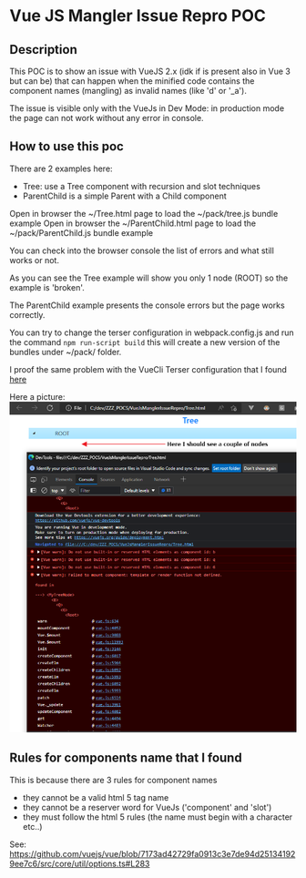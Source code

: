 ﻿Vue JS Mangler Issue Repro POC
==============================

## Description

This POC is to show an issue with VueJS 2.x (idk if is present also in Vue 3 but can be) that can happen when the minified code contains the component names (mangling) as
invalid names (like 'd' or '_a').

The issue is visible only with the VueJs in Dev Mode: in production mode the page can not work without any error in console.


## How to use this poc

There are 2 examples here:

- Tree: use a Tree component with recursion and slot techniques
- ParentChild is a simple Parent with a Child component

Open in browser the ~/Tree.html page to load the ~/pack/tree.js bundle example
Open in browser the ~/ParentChild.html page to load the ~/pack/ParentChild.js bundle example

You can check into the browser console the list of errors and what still works or not.

As you can see the Tree example will show you only 1 node (ROOT) so the example is 'broken'.

The ParentChild example presents the console errors but the page works correctly.

You can try to change the terser configuration in webpack.config.js and run the command `npm run-script build` this will create a new version of the bundles under ~/pack/ folder.

I proof the same problem with the VueCli Terser configuration that I found [here](https://github.com/vuejs/vue-cli/blob/9aeafc06bb7d4dab5dca55197f0287a921f7f14f/packages/%40vue/cli-service/lib/config/terserOptions.js)

Here a picture: \
![bug](./contents/bug001.png)


## Rules for components name that I found

This is because there are 3 rules for component names
- they cannot be a valid html 5 tag name
- they cannot be a reserver word for VueJs ('component' and 'slot')
- they must follow the html 5 rules (the name must begin with a character etc..)

See: https://github.com/vuejs/vue/blob/7173ad42729fa0913c3e7de94d251341929ee7c6/src/core/util/options.ts#L283